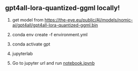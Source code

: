 

## gpt4all-lora-quantized-ggml locally!



1. get model from https://the-eye.eu/public/AI/models/nomic-ai/gpt4all/gpt4all-lora-quantized-ggml.bin

2. conda env create -f environment.yml

3. conda activate gpt

4. jupyterlab

5. Go to jupyter url and run [notebook.ipynb](https://github.com/adrianmarino/gpt4-quantized/blob/master/notebook.ipynb)
